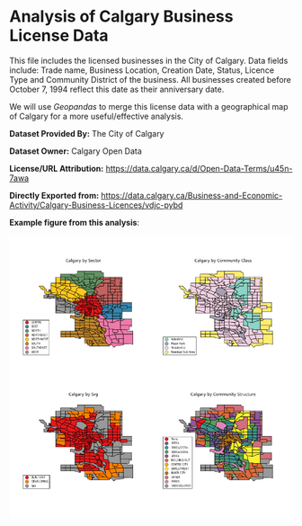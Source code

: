 # Analysis of Calgary Business License Data

This file includes the licensed businesses in the City of Calgary. Data fields include: Trade name, Business Location, Creation Date, Status, Licence Type and Community District of the business. All businesses created before October 7, 1994 reflect this date as their anniversary date.

We will use _Geopandas_ to merge this license data with a geographical map of Calgary for a more useful/effective analysis.

**Dataset Provided By:** The City of Calgary

**Dataset Owner:** Calgary Open Data

**License/URL Attribution:** https://data.calgary.ca/d/Open-Data-Terms/u45n-7awa

**Directly Exported from:** https://data.calgary.ca/Business-and-Economic-Activity/Calgary-Business-Licences/vdjc-pybd

**Example figure from this analysis**:

![Calgary By Variable](/figs/community_boundaries_by_variable.png)
